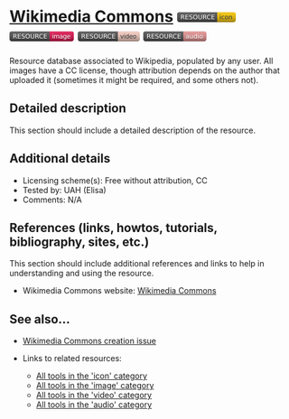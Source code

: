 # [Wikimedia Commons](https://commons.wikimedia.org/)  [<img src="images/resource-icon.png" align="bottom">](https://github.com/e-CLOSE/Toolbox/issues?q=label%3A02_RESOURCE+label%3Aicon) [<img src="images/resource-image.png" align="bottom">](https://github.com/e-CLOSE/Toolbox/issues?q=label%3A02_RESOURCE+label%3Aimage) [<img src="images/resource-video.png" align="bottom">](https://github.com/e-CLOSE/Toolbox/issues?q=label%3A02_RESOURCE+label%3Avideo) [<img src="images/resource-audio.png" align="bottom">](https://github.com/e-CLOSE/Toolbox/issues?q=label%3A02_RESOURCE+label%3Aaudio)

Resource database associated to Wikipedia, populated by any user. All images have a CC license, though attribution depends on the author that uploaded it (sometimes it might be required, and some others not).


## Detailed description

This section should include a detailed description of the resource.


## Additional details

- Licensing scheme(s): Free without attribution, CC
- Tested by: UAH (Elisa)
- Comments: N/A


## References (links, howtos, tutorials, bibliography, sites, etc.)

This section should include additional references and links to help in
understanding and using the resource.

- Wikimedia Commons website: [Wikimedia Commons](https://commons.wikimedia.org/)


## See also...

- [Wikimedia Commons creation issue](https://github.com/e-CLOSE/Toolbox/issues/180)
- Links to related resources:

  - [All tools in the 'icon' category](https://github.com/e-CLOSE/Toolbox/issues?q=label%3A02_RESOURCE+label%3Aicon)
  - [All tools in the 'image' category](https://github.com/e-CLOSE/Toolbox/issues?q=label%3A02_RESOURCE+label%3Aimage)
  - [All tools in the 'video' category](https://github.com/e-CLOSE/Toolbox/issues?q=label%3A02_RESOURCE+label%3Avideo)
  - [All tools in the 'audio' category](https://github.com/e-CLOSE/Toolbox/issues?q=label%3A02_RESOURCE+label%3Aaudio)
